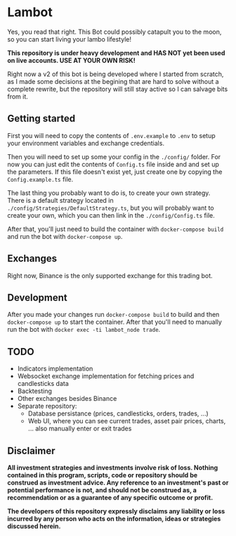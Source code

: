 # Lambot

Yes, you read that right. This Bot could possibly catapult you to the moon, so you can start living your lambo lifestyle!

**This repository is under heavy development and HAS NOT yet been used on live accounts. USE AT YOUR OWN RISK!**

Right now a v2 of this bot is being developed where I started from scratch, as I made some decisions at the begining that are hard to solve without a complete rewrite, but the repository will still stay active so I can salvage bits from it.

## Getting started

First you will need to copy the contents of `.env.example` to `.env` to setup your environment variables and exchange credentials.

Then you will need to set up some your config in the `./config/` folder. For now you can just edit the contents of `Config.ts` file inside and and set up the parameters. If this file doesn't exist yet, just create one by copying the `Config.example.ts` file.

The last thing you probably want to do is, to create your own strategy. There is a default strategy located in `./config/Strategies/DefaultStrategy.ts`, but you will probably want to create your own, which you can then link in the `./config/Config.ts` file.

After that, you'll just need to build the container with `docker-compose build` and run the bot with `docker-compose up`.

## Exchanges

Right now, Binance is the only supported exchange for this trading bot.

## Development

After you made your changes run `docker-compose build` to build and then `docker-compose up` to start the container. After that you'll need to manually run the bot with `docker exec -ti lambot_node trade`.

## TODO

* Indicators implementation
* Websocket exchange implementation for fetching prices and candlesticks data
* Backtesting
* Other exchanges besides Binance
* Separate repository:
  * Database persistance (prices, candlesticks, orders, trades, ...)
  * Web UI, where you can see current trades, asset pair prices, charts, ... also manually enter or exit trades

## Disclaimer

**All investment strategies and investments involve risk of loss.
Nothing contained in this program, scripts, code or repository should be construed as investment advice.
Any reference to an investment's past or potential performance is not,
and should not be construed as, a recommendation or as a guarantee of any specific outcome or profit.**

**The developers of this repository expressly disclaims any liability or loss
incurred by any person who acts on the information, ideas or strategies discussed herein.**
